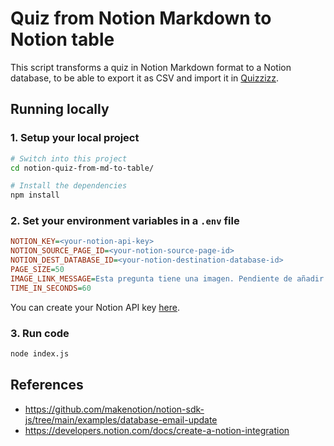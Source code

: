 # Quiz from Notion Markdown to Notion table

This script transforms a quiz in Notion Markdown format to a Notion database,
to be able to export it as CSV and import it in [Quizzizz](https://quizizz.com/).

## Running locally

### 1. Setup your local project

```sh
# Switch into this project
cd notion-quiz-from-md-to-table/

# Install the dependencies
npm install
```

### 2. Set your environment variables in a `.env` file

```ini
NOTION_KEY=<your-notion-api-key>
NOTION_SOURCE_PAGE_ID=<your-notion-source-page-id>
NOTION_DEST_DATABASE_ID=<your-notion-destination-database-id>
PAGE_SIZE=50
IMAGE_LINK_MESSAGE=Esta pregunta tiene una imagen. Pendiente de añadir el link correspondiente de Google Drive.
TIME_IN_SECONDS=60
```

You can create your Notion API key [here](https://www.notion.com/my-integrations).

### 3. Run code

```sh
node index.js
```

## References
* https://github.com/makenotion/notion-sdk-js/tree/main/examples/database-email-update
* https://developers.notion.com/docs/create-a-notion-integration
